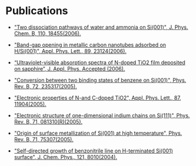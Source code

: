 # Publications

* ["Two dissociation pathways of water and ammonia on Si(001)", J. Phys. Chem. B, 110,
18455(2006).](https://pubs.acs.org/doi/full/10.1021/jp063564j)
 
* ["Band-gap opening in metallic carbon nanotubes adsorbed on H/Si(001)", Appl. Phys. Lett.,
89, 23124(2006).](https://www.researchgate.net/publication/234884180_Band-gap_opening_in_metallic_carbon_nanotubes_adsorbed_on_HSi001)
 
* [“Ultraviolet-visible absorption spectra of N-doped TiO2 film deposited on sapphire”, J. Appl.
Phys. Accepted (2006).](https://aip.scitation.org/doi/abs/10.1063/1.2400099?journalCode=jap)
 
* ["Conversion between two binding states of benzene on Si(001)", Phys. Rev. B, 72,
235317(2005).](https://www.researchgate.net/publication/235445486_Conversion_between_two_binding_states_of_benzene_on_Si001)
 
* ["Electronic properties of N-and C-doped TiO2", Appl. Phys. Lett., 87, 11904(2005).](https://aip.scitation.org/doi/10.1063/1.1991982)
 
* ["Electronic structure of one-dimensional indium chains on Si(111)", Phys. Rev. B, 71,
081310(R)(2005).](https://www.researchgate.net/publication/235535876_Electronic_structure_of_one-dimensional_indium_chains_on_Si111)
 
* ["Origin of surface metallization of Si(001) at high temperature", Phys. Rev. B, 71, 75307(2005).](https://journals.aps.org/prb/abstract/10.1103/PhysRevB.71.075307)
 
* ["Self-directed growth of benzonitrile line on H-terminated Si(001) surface", J. Chem. Phys.,
121, 8010(2004).](https://www.researchgate.net/publication/8231975_Self-directed_growth_of_benzonitrile_line_on_H-terminated_Si001_surface)